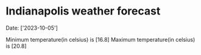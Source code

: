 # Indianapolis weather forecast 
Date: ['2023-10-05'] 

Minimum temperature(in celsius) is [16.8] 
Maximum temperature(in celsius) is [20.8]